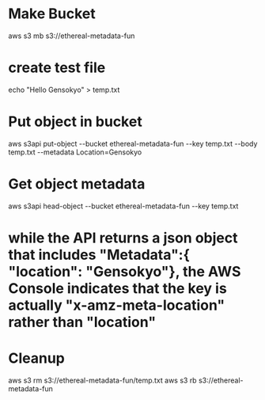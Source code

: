 
# Make Bucket
aws s3 mb s3://ethereal-metadata-fun

# create test file
echo "Hello Gensokyo" > temp.txt

# Put object in bucket
aws s3api put-object --bucket ethereal-metadata-fun --key temp.txt --body temp.txt --metadata Location=Gensokyo

# Get object metadata
aws s3api head-object --bucket ethereal-metadata-fun --key temp.txt

# while the API returns a json object that includes "Metadata":{ "location": "Gensokyo"}, the AWS Console indicates that the key is actually "x-amz-meta-location" rather than "location" 

# Cleanup
aws s3 rm s3://ethereal-metadata-fun/temp.txt
aws s3 rb s3://ethereal-metadata-fun
